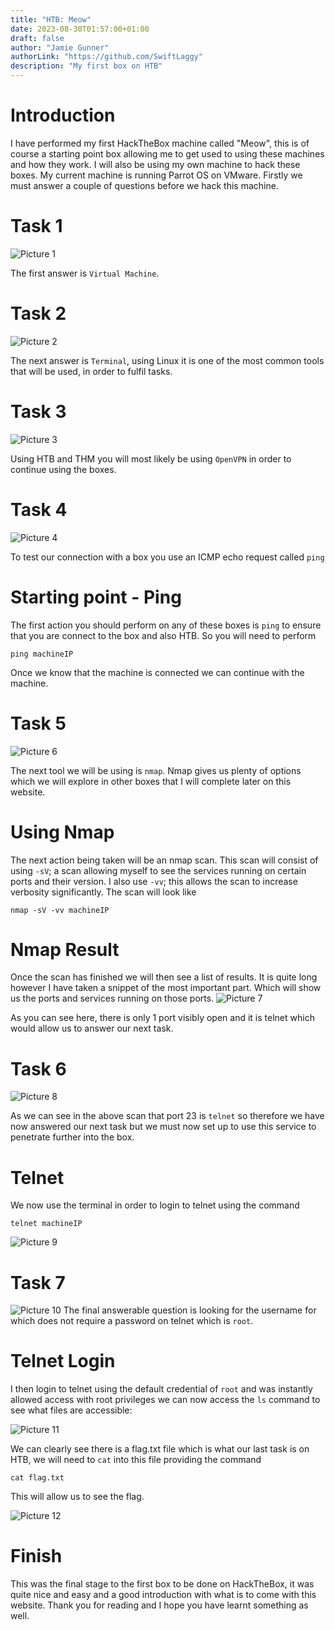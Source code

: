 ```yaml
---
title: "HTB: Meow"
date: 2023-08-30T01:57:00+01:00
draft: false
author: "Jamie Gunner"
authorLink: "https://github.com/SwiftLaggy"
description: "My first box on HTB"
---
```


# Introduction
I have performed my first HackTheBox machine called "Meow", this is of course a starting point box allowing me to get used to using these machines and how they work. I will also be using my own machine to hack these boxes. My current machine is running Parrot OS on VMware. Firstly we must answer a couple of questions before we hack this machine. 

# Task 1 
![Picture 1](./images/Task1.jpg)

The first answer is ``Virtual Machine``.

# Task 2
![Picture 2](/images/Meow/Task2.jpg)

The next answer is ``Terminal``, using Linux it is one of the most common tools that will be used, in order to fulfil tasks. 

# Task 3
![Picture 3](/images/Meow/Task3.jpg)

Using HTB and THM you will most likely be using ``OpenVPN`` in order to continue using the boxes. 

# Task 4

![Picture 4](/images/Meow/Task4.jpg)

To test our connection with a box you use an ICMP echo request called ``ping``

# Starting point - Ping
The first action you should perform on any of these boxes is  ``ping``  to ensure that you are connect to the box and also HTB. So you will need to perform
```
ping machineIP
```
Once we know that the machine is connected we can continue with the machine.

# Task 5 
![Picture 6](/images/Meow/Task5.jpg)

The next tool we will be using is ``nmap``. Nmap gives us plenty of options which we will explore in other boxes that I will complete later on this website. 

# Using Nmap
The next action being taken will be an nmap scan. This scan will consist of using ``-sV``; a scan allowing myself to see the services running on certain ports and their version. I also use  ``-vv``; this allows the scan to increase verbosity significantly. The scan will look like
```
nmap -sV -vv machineIP
```

# Nmap Result
Once the scan has finished we will then see a list of results. It is quite long however I have taken a snippet of the most important part. Which will show us the ports and services running on those ports.
![Picture 7](/images/Meow/NmapResult.png)

As you can see here, there is only 1 port visibly open and it is telnet which would allow us to answer our next task.

# Task 6
![Picture 8](/images/Meow/Task6.jpg)

As we can see in the above scan that port 23 is ``telnet`` so therefore we have now answered our next task but we must now set up to use this service to penetrate further into the box. 

# Telnet
We now use the terminal in order to login to telnet using the command 
```
telnet machineIP
```

![Picture 9](/images/Meow/Telnet.png)

# Task 7
![Picture 10](/images/Meow/Task7.jpg)
The final answerable question is looking for the username for which does not require a password on telnet which is ``root``.
# Telnet Login
I then login to telnet using the default credential of ``root`` and was instantly allowed access with root privileges we can now access the ``ls`` command to see what files are accessible:

![Picture 11](/images/Meow/Ls.png)

We can clearly see there is a flag.txt file which is what our last task is on HTB, we will need to ``cat`` into this file providing the command 
```
cat flag.txt
```
This will allow us to see the flag.

![Picture 12](/images/Meow/Cat.png)

# Finish
This was the final stage to the first box to be done on HackTheBox, it was quite nice and easy and a good introduction with what is to come with this website. Thank you for reading and I hope you have learnt something as well. 
